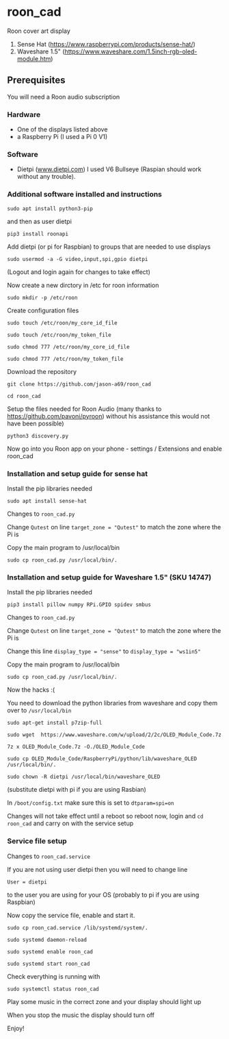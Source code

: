 # roon_cad
Roon cover art display
1. Sense Hat (https://www.raspberrypi.com/products/sense-hat/)
2. Waveshare 1.5" (https://www.waveshare.com/1.5inch-rgb-oled-module.htm)

## Prerequisites

You will need a Roon audio subscription

### Hardware 
  - One of the displays listed above
  - a Raspberry Pi (I used a Pi 0 V1)
  
### Software
  - Dietpi (www.dietpi.com) I used V6 Bullseye (Raspian should work without any trouble).
  
### Additional software installed and instructions  
  `sudo apt install python3-pip`
  
and then as user dietpi
  
`pip3 install roonapi`

Add dietpi (or pi for Raspbian) to groups that are needed to use displays

`sudo usermod -a -G video,input,spi,gpio dietpi`

(Logout and login again for changes to take effect)
  
Now create a new dirctory in /etc for roon information

`sudo mkdir -p /etc/roon`
  
Create configuration files

`sudo touch /etc/roon/my_core_id_file`

`sudo touch /etc/roon/my_token_file`

`sudo chmod 777 /etc/roon/my_core_id_file`

`sudo chmod 777 /etc/roon/my_token_file`
  
Download the repository

`git clone https://github.com/jason-a69/roon_cad`

`cd roon_cad`
  
Setup the files needed for Roon Audio (many thanks to https://github.com/pavoni/pyroon) without his assistance this would not have been possible)

`python3 discovery.py`
   
Now go into you Roon app on your phone -  settings / Extensions and enable roon_cad
   
### Installation and setup guide for sense hat

Install the pip libraries needed

`sudo apt install sense-hat`

Changes to `roon_cad.py`

Change `Qutest` on line `target_zone = "Qutest"`  to match the zone where the Pi is

Copy the main program to /usr/local/bin

`sudo cp roon_cad.py /usr/local/bin/.`

### Installation and setup guide for Waveshare 1.5" (SKU 14747)

Install the pip libraries needed

`pip3 install pillow numpy RPi.GPIO spidev smbus`

Changes to `roon_cad.py`

Change `Qutest` on line `target_zone = "Qutest"`  to match the zone where the Pi is

Change this line `display_type = "sense"` to `display_type = "ws1in5"` 

Copy the main program to /usr/local/bin

`sudo cp roon_cad.py /usr/local/bin/.`

Now the hacks :( 

You need to download the python libraries from waveshare and copy them over to `/usr/local/bin`

`sudo apt-get install p7zip-full`

`sudo wget  https://www.waveshare.com/w/upload/2/2c/OLED_Module_Code.7z`

`7z x OLED_Module_Code.7z -O./OLED_Module_Code`

`sudo cp OLED_Module_Code/RaspberryPi/python/lib/waveshare_OLED /usr/local/bin/.`

`sudo chown -R dietpi /usr/local/bin/waveshare_OLED`

(substitute dietpi with pi if you are using Rasbian)

In `/boot/config.txt` make sure this is set to `dtparam=spi=on`

Changes will not take effect until a reboot so reboot now, login and `cd roon_cad` and carry on with the service setup 
### Service file setup
Changes to `roon_cad.service`

If you are not using user dietpi then you will need to change line

`User = dietpi`

to the user you are using for your OS (probably to pi if you are using Raspbian)

Now copy the service file, enable and start it.

`sudo cp roon_cad.service /lib/systemd/system/.`

`sudo systemd daemon-reload`

`sudo systemd enable roon_cad`

`sudo systemd start roon_cad`
  
Check everything is running with

`sudo systemctl status roon_cad`
  
Play some music in the correct zone and your display should light up 

When you stop the music the display should turn off

Enjoy!
